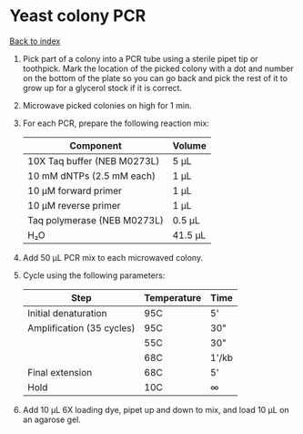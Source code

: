 # Yeast colony PCR

[Back to index](https://zentnerlab.github.io/)

1. Pick part of a colony into a PCR tube using a sterile pipet tip or toothpick. Mark the location of the picked colony with a dot and number on the bottom of the plate so you can go back and pick the rest of it to grow up for a glycerol stock if it is correct.

2. Microwave picked colonies on high for 1 min.

3. For each PCR, prepare the following reaction mix:
    
    | Component | Volume |
    |-----------|--------|
    | 10X Taq buffer (NEB M0273L) | 5 μL |
    | 10 mM dNTPs (2.5 mM each) | 1 μL |
    | 10 μM forward primer | 1 μL |
    | 10 μM reverse primer | 1 μL |
    | Taq polymerase (NEB M0273L) | 0.5 μL |
    | H&#8322;O | 41.5 μL |

4. Add 50 μL PCR mix to each microwaved colony.

5. Cycle using the following parameters:

    | Step                      | Temperature  | Time     |
    |---------------------------|--------------|----------|
    | Initial denaturation      | 95C          | 5'       |
    | Amplification (35 cycles) | 95C          | 30"      |
    |                           | 55C          | 30"      |
    |                           | 68C          | 1'/kb    |
    | Final extension           | 68C          | 5'       |
    | Hold                      | 10C          | &#8734;  |
    
6. Add 10 μL 6X loading dye, pipet up and down to mix, and load 10 μL on an agarose gel.
